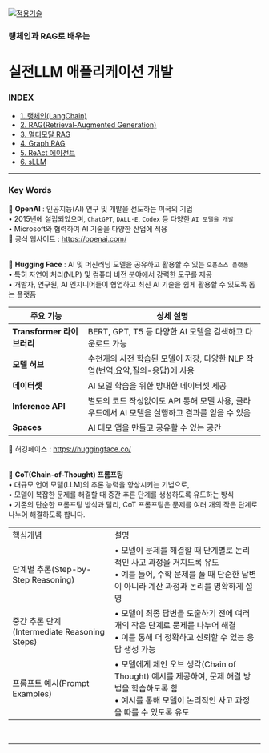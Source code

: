 [practical_llm]: https://github.com/JaceKim-TheAL/D2506_LangChain_RAG
[![적용기술](https://skillicons.dev/icons?i=ai,anaconda,py,vscode)][practical_llm]


### 랭체인과 RAG로 배우는
# 실전LLM 애플리케이션 개발

### INDEX

- [1. 랭체인(LangChain)                        ][link_01]
- [2. RAG(Retrieval-Augmented Generation)     ][link_02]
- [3. 멀티모달 RAG                             ][link_03]
- [4. Graph RAG                               ][link_04]
- [5. ReAct 에이전트                           ][link_05]
- [6. sLLM                                    ][link_06]

[nextjs15]: https://nextjs-ko.org/docs/app/building-your-application/upgrading/version-15
[link_01]: ./sect_01.md
[link_02]: ./sect_02.md
[link_03]: ./sect_03.md
[link_04]: ./sect_04.md
[link_05]: ./sect_05.md
[link_06]: ./sect_06.md

---
### Key Words

🚀 **OpenAI** 
: 인공지능(AI) 연구 및 개발을 선도하는 미국의 기업 <br/>
• 2015년에 설립되었으며, `ChatGPT`, `DALL·E`, `Codex` 등 다양한 `AI 모델을 개발`<br/>
• Microsoft와 협력하여 AI 기술을 다양한 산업에 적용<br/>
🔹 공식 웹사이트 : https://openai.com/ <br/>
<br/>

🚀 **Hugging Face**
: AI 및 머신러닝 모델을 공유하고 활용할 수 있는 `오픈소스 플랫폼`<br/>
• 특히 자연어 처리(NLP) 및 컴퓨터 비전 분야에서 강력한 도구를 제공<br/>
• 개발자, 연구원, AI 엔지니어들이 협업하고 최신 AI 기술을 쉽게 활용할 수 있도록 돕는 플랫폼<br/>

| 주요 기능    | 상세 설명  |
|-------------|----------|
| **Transformer 라이브러리**      | BERT, GPT, T5 등 다양한 AI 모델을 검색하고 다운로드 가능  |
| **모델 허브**      | 수천개의 사전 학습된 모델이 저장, 다양한 NLP 작업(번역,요약,질의-응답)에 사용  |
| **데이터셋**       | AI 모델 학습을 위한 방대한 데이터셋 제공              |
| **Inference API** | 별도의 코드 작성없이도 API 통해 모델 사용, 클라우드에서 AI 모델을 실행하고 결과를 얻을 수 있음 |
| **Spaces**        |  AI 데모 앱을 만들고 공유할 수 있는 공간              |

🔹 허깅페이스 : https://huggingface.co/ <br/>
<br/>

🚀 **CoT(Chain-of-Thought) 프롬프팅** <br/>
• 대규모 언어 모델(LLM)의 추론 능력을 향상시키는 기법으로, <br/>
• 모델이 복잡한 문제를 해결할 때 중간 추론 단계를 생성하도록 유도하는 방식 <br/>
• 기존의 단순한 프롬프팅 방식과 달리, CoT 프롬프팅은 문제를 여러 개의 작은 단계로 나누어 해결하도록 합니다.

<table>
  <tr>
    <td>핵심개념</td>
    <td>설명</td>
  </tr>
  <tr>
    <td>단계별 추론(Step-by-Step Reasoning)</td>
    <td>
      • 모델이 문제를 해결할 때 단계별로 논리적인 사고 과정을 거치도록 유도 <br/>
      • 예를 들어, 수학 문제를 풀 때 단순한 답변이 아니라 계산 과정과 논리를 명확하게 설명
    </td>
  </tr>
  <tr>
    <td>중간 추론 단계(Intermediate Reasoning Steps)</td>
    <td>
      • 모델이 최종 답변을 도출하기 전에 여러 개의 작은 단계로 문제를 나누어 해결 <br/>
      • 이를 통해 더 정확하고 신뢰할 수 있는 응답 생성 가능
    </td>
  </tr>
  <tr>
    <td>프롬프트 예시(Prompt Examples)</td>
    <td>
      • 모델에게 체인 오브 생각(Chain of Thought) 예시를 제공하여, 문제 해결 방법을 학습하도록 함 <br/>
      • 예시를 통해 모델이 논리적인 사고 과정을 따를 수 있도록 유도
    </td>
  </tr>
</table>

<br/>

---